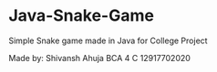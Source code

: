 # Java-Snake-Game

Simple Snake game made in Java for College Project

Made by:
Shivansh Ahuja
BCA 4 C
12917702020
